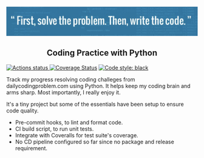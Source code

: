 <a href="#"><img alt="" src="https://raw.githubusercontent.com/lilyhe123/coding-practice/main/art/quote1.png"></a>

<h2 align="center">Coding Practice with Python</h2>

<p align="left">
	<a href="https://github.com/lilyhe123/coding-practice/actions/workflows/tests.yml"><img alt="Actions status" src="https://github.com/lilyhe123/coding-practice/actions/workflows/tests.yml/badge.svg"</a>
	<a href='https://coveralls.io/github/lilyhe123/coding-practice?branch=main'><img src='https://coveralls.io/repos/github/lilyhe123/coding-practice/badge.svg?branch=main' alt='Coverage Status' /></a>
	<a href="https://github.com/psf/black"><img alt="Code style: black" src="https://img.shields.io/badge/code%20style-black-000000.svg"></a>
</p>

Track my progress resolving coding challeges from dailycodingproblem.com using Python. It helps keep my coding brain and arms sharp. Most importantly, I really enjoy it.

It's a tiny project but some of the essentials have been setup to ensure code quality.
- Pre-commit hooks, to lint and format code.
- CI build script, to run unit tests.
- Integrate with Coveralls for test suite's coverage.
- No CD pipeline configured so far since no package and release requirement.
